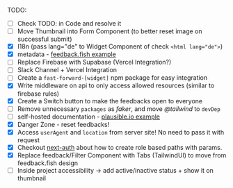 TODO:

- [ ] Check TODO: in Code and resolve it
- [ ] Move Thumbnail into Form Component (to better reset image on successful submit)
- [x] I18n (pass lang="de" to Widget Component of check `<html lang="de">`)
- [x] metadata - [feedback.fish example](https://feedback.fish/help/metadata)
- [ ] Replace Firebase with Supabase (Vercel Integration?)
- [ ] Slack Channel + Vercel Integration
- [ ] Create a `fast-forward-[widget]` npm package for easy integration
- [x] Write middleware on api to only access allowed resources (similar to firebase rules)
- [x] Create a Switch button to make the feedbacks open to everyone
- [ ] Remove unnecessary `packages` as _faker_, and move _@tailwind_ to `devDep`
- [ ] self-hosted documentation - [plausible.io example](https://plausible.io/docs/self-hosting)
- [x] Danger Zone - reset feedbacks!
- [x] Access `userAgent` and `location` from server site! No need to pass it with request
- [x] Checkout [next-auth](https://next-auth.js.org/getting-started/client#custom-client-session-handling) about how to create role based paths with params.
- [x] Replace feedback/Filter Component with Tabs (TailwindUI) to move from feedback.fish design
- [ ] Inside project accessibility -> add active/inactive status + show it on thumbnail

